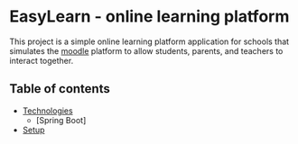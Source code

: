 # EasyLearn - online learning platform
This project is a simple online learning platform application for schools that simulates the [moodle](https://moodle.org/) platform to allow students, parents, and teachers to interact together.
## Table of contents
* [Technologies](#technologies)
    * [Spring Boot]
* [Setup](#setup)



